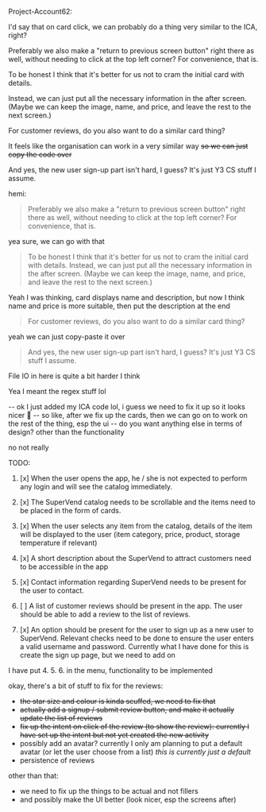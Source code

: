 Project-Account62:

I'd say that on card click, we can probably do a thing very similar to the ICA, right?

Preferably we also make a "return to previous screen button" right there as well, without needing to click at the top left corner? For convenience, that is.

To be honest I think that it's better for us not to cram the initial card with details.

Instead, we can just put all the necessary information in the after screen. (Maybe we can keep the image, name, and price, and leave the rest to the next screen.)


For customer reviews, do you also want to do a similar card thing?

It feels like the organisation can work in a very similar way ~~so we can just copy the code over~~

And yes, the new user sign-up part isn't hard, I guess? It's just Y3 CS stuff I assume.

hemi:

> Preferably we also make a "return to previous screen button" right there as well, without needing to click at the top left corner? For convenience, that is.

yea sure, we can go with that

> To be honest I think that it's better for us not to cram the initial card with details.
> Instead, we can just put all the necessary information in the after screen. (Maybe we can keep the image, name, and price, and leave the rest to the next screen.)

Yeah I was thinking, card displays name and description, but now I think name and price is more suitable, then put the description at the end

> For customer reviews, do you also want to do a similar card thing?

yeah we can just copy-paste it over

> And yes, the new user sign-up part isn't hard, I guess? It's just Y3 CS stuff I assume.

File IO in here is quite a bit harder I think

Yea I meant the regex stuff lol

-- ok I just added my ICA code lol, i guess we need to fix it up so it looks nicer 🤔
-- so like, after we fix up the cards, then we can go on to work on the rest of the thing, esp the ui
-- do you want anything else in terms of design? other than the functionality

no not really

TODO:

1. [x] When the user opens the app, he / she is not expected to perform any login and will see
the catalog immediately.

2. [x] The SuperVend catalog needs to be scrollable and the items need to be placed in the
form of cards.

3. [x] When the user selects any item from the catalog, details of the item will be displayed to
the user (item category, price, product, storage temperature if relevant)

4. [x] A short description about the SuperVend to attract customers need to be accessible in
the app

5. [x] Contact information regarding SuperVend needs to be present for the user to contact.

6. [ ] A list of customer reviews should be present in the app. The user should be able to add
a review to the list of reviews. 

7. [x] An option should be present for the user to sign up as a new user to SuperVend. Relevant
checks need to be done to ensure the user enters a valid username and password.
   Currently what I have done for this is create the sign up page, but we need to add on 

I have put 4. 5. 6. in the menu, functionality to be implemented

okay, there's a bit of stuff to fix for the reviews:
- ~~the star size and colour is kinda scuffed, we need to fix that~~
- ~~actually add a signup / submit review button, and make it actually update the list of reviews~~
- ~~fix up the intent on click of the review (to show the review): currently I have set up the intent but not yet created the new activity~~
- possibly add an avatar? currently I only am planning to put a default avatar (or let the user choose from a list) *this is currently just a default*
- persistence of reviews

other than that:
- we need to fix up the things to be actual and not fillers
- and possibly make the UI better (look nicer, esp the screens after)
